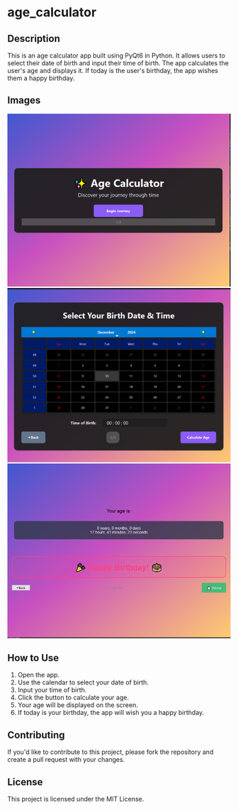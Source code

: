 # age_calculator

## Description
This is an age calculator app built using PyQt6 in Python. It allows users to select their date of birth and input their time of birth. The app calculates the user's age and displays it. If today is the user's birthday, the app wishes them a happy birthday.

## Images
![Capture1](Capture1.png)
![Capture2](Capture2.png)
![Capture3](Capture3.png)

## How to Use
1. Open the app.
2. Use the calendar to select your date of birth.
3. Input your time of birth.
4. Click the button to calculate your age.
5. Your age will be displayed on the screen.
6. If today is your birthday, the app will wish you a happy birthday.

## Contributing
If you'd like to contribute to this project, please fork the repository and create a pull request with your changes. 

## License
This project is licensed under the MIT License.
 
